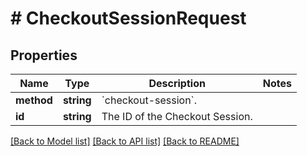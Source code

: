# # CheckoutSessionRequest

## Properties

Name | Type | Description | Notes
------------ | ------------- | ------------- | -------------
**method** | **string** | &#x60;checkout-session&#x60;. |
**id** | **string** | The ID of the Checkout Session. |

[[Back to Model list]](../../README.md#models) [[Back to API list]](../../README.md#endpoints) [[Back to README]](../../README.md)
